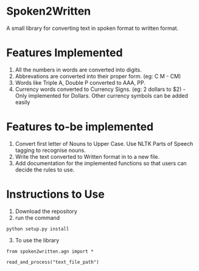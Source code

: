 # Spoken2Written

A small library for converting text in spoken format to written format. 

# Features Implemented

1. All the numbers in words are converted into digits.
2. Abbrevations are converted into their proper form. (eg: C M - CM)
3. Words like Triple A, Double P converted to AAA, PP.
4. Currency words converted to Currency Signs. (eg: 2 dollars to $2) - Only implemented for Dollars. Other currency symbols can be added easily


# Features to-be implemented

1. Convert first letter of Nouns to Upper Case. Use NLTK Parts of Speech tagging to recognise nouns.
2. Write the text converted to Written format in to a new file.
3. Add documentation for the implemented functions so that users can decide the rules to use.

# Instructions to Use

1. Download the repository
2. run the command
```
python setup.py install

```
3. To use the library
```
from spoken2written.agn import *

read_and_process("text_file_path")

```
